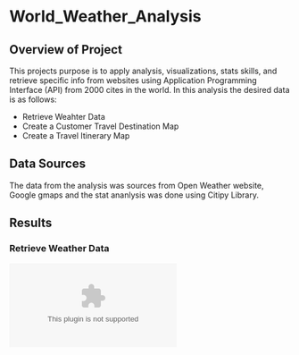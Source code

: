 # World_Weather_Analysis

## Overview of Project

This projects purpose is to apply analysis, visualizations, stats skills, and retrieve specific info from websites using Application Programming Interface (API) from 2000 cites in the world. In this analysis the desired data is as follows:
  - Retrieve Weahter Data
  - Create a Customer Travel Destination Map
  - Create a Travel Itinerary Map

## Data Sources

The data from the analysis was sources from Open Weather website, Google gmaps and the stat ananlysis was done using Citipy Library.

## Results

### Retrieve Weather Data

![Weather_data](https://github.com/CodyMorin25/World_Weather_Analysis/blob/main/Weather_Database/WeatherPy_Database.csv)
